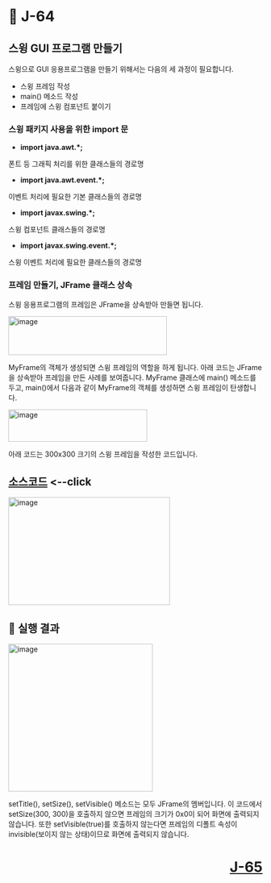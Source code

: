 # 📖 J-64

## 스윙 GUI 프로그램 만들기
<p>
  스윙으로 GUI 응용프로그램을 만들기 위해서는 다음의 세 과정이 필요합니다.
</p>

* 스윙 프레임 작성
* main() 메소드 작성
* 프레임에 스윙 컴포넌트 붙이기

### 스윙 패키지 사용을 위한 import 문

* **import java.awt.*;**
<p>폰트 등 그래픽 처리를 위한 클래스들의 경로명</p>

* **import java.awt.event.*;**
<p>이벤트 처리에 필요한 기본 클래스들의 경로명</p>

* **import javax.swing.*;**
<p>스윙 컴포넌트 클래스들의 경로명</p>

* **import javax.swing.event.*;**
<p>스윙 이벤트 처리에 필요한 클래스들의 경로명</p>

### 프레임 만들기, JFrame 클래스 상속
<p>
  스윙 응용프로그램의 프레임은 JFrame을 상속받아 만들면 됩니다.
</p>

<img width="314" height="77" alt="image" src="https://github.com/user-attachments/assets/ade003e3-04f0-4347-81c6-1fdb5e1312a8" />

<p>
  MyFrame의 객체가 생성되면 스윙 프레임의 역할을 하게 됩니다. 
  아래 코드는  JFrame을 상속받아 프레임을 만든 사례를 보여줍니다.
  MyFrame 클래스에 main() 메소드를 두고, main()에서 다음과 같이 MyFrame의 객체를 생성하면 스윙 프레임이 탄생합니다.
</p>

<img width="275" height="64" alt="image" src="https://github.com/user-attachments/assets/b7e312b7-e5ac-46cd-8f7f-fcc687ae4783" />

<p>
  아래 코드는 300x300 크기의 스윙 프레임을 작성한 코드입니다.
</p>

[소스코드](./MyFrame.java) <--click
---

<img width="320" height="214" alt="image" src="https://github.com/user-attachments/assets/5ccf8e7f-4588-420b-a41f-68672bfb964d" />

📘 실행 결과
---

<img width="286" height="293" alt="image" src="https://github.com/user-attachments/assets/d06e845e-263a-4560-b3cf-80422fe804eb" />

<p>
  setTitle(), setSize(), setVisible() 메소드는 모두 JFrame의 멤버입니다.
  이 코드에서 setSize(300, 300)을 호출하지 않으면 프레임의 크기가 0x0이 되어 화면에 출력되지 않습니다.
  또한 setVisible(true)를 호출하지 않는다면 프레임의 디폴트 속성이 invisible(보이지 않는 상태)이므로 화면에 출력되지 않습니다.
</p>


# <p align="right">[J-65](./J_65.md)</p>

